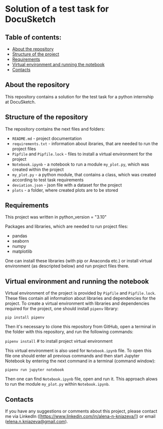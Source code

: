 # **Solution of a test task for DocuSketch**  
   
## **Table of contents:**  
   
- [About the repository](#about-the-repository)   
- [Structure of the project](#structure-of-the-repository)   
- [Requirements](#requirements)  
- [Virtual environment and running the notebook](#virtual-environment-and-running-the-notebook)  
- [Contacts](#contacts)   

## **About the repository**   

This repository contains a solution for the test task for a python internship at DocuSketch.

## **Structure of the repository**    
   
The repository contains the next files and folders: 
* `README.md` - project documentation    
* `requirements.txt` - information about ibraries, that are needed to run the project files    
* `Pipfile` and `Pipfile.lock` - files to install a virtual environment for the project    
* `Notebook.ipynb` - a notebook to run a module `my_plot.py`, which was created within the project   
* `my_plot.py` - a python module, that contains a class, which was created according to test task requirements    
* `deviation.json` - json file with a dataset for the project
* `plots` - a folder, where created plots are to be stored

## **Requirements**

This project was written in python_version = "3.10"

Packages and libraries, which are needed to run project files:
* pandas
* seaborn
* numpy
* matplotlib

One can install these libraries (with pip or Anaconda etc.) or install virtual environment (as descripted below) and run project files there.

## **Virtual environment and running the notebook**

Virtual environment of the project is provided by `Pipfile` and `Pipfile.lock`. These files contain all information about libraries and dependencies for the project. To create a virtual environment with libraries and dependencies required for the project, one should install `pipenv` library:  
   
`pip install pipenv`   
   
Then it's necessary to clone this repository from GitHub, open a terminal in the folder with this repository, and run the following commands:   
   
`pipenv install`   # to install project virtual environment

This virtual environment is also used for `Notebook.ipynb` file. To open this file one should enter all previous commands and then start Jupyter Notebook by entering the next command in a terminal (command window):  
    
`pipenv run jupyter notebook`   
   
Then one can find `Notebook.ipynb` file, open and run it. This approach alows to run the module `my_plot.py` within `Notebook.ipynb`.

## **Contacts**   
   
If you have any suggestions or comments about this project, please contact me via LinkedIn ([https://www.linkedin.com/in/alena-n-kniazeva/]) or email (elena.n.kniazeva@gmail.com).  
